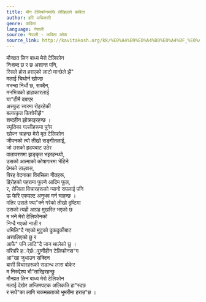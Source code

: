 ```yaml
---
title: मौन टेलिफोनमाथि लेखिएको कविता
author: हरि अधिकारी
genre: कविता
language: नेपाली
source: नेपाली - कविता कोश
source_link: http://kavitakosh.org/kk/%E0%A4%B9%E0%A4%B0%E0%A4%BF_%E0%A4%85%E0%A4%A7%E0%A4%BF%E0%A4%95%E0%A4%BE%E0%A4%B0%E0%A5%80
---
```


मौनव्रत लिन बाध्य मेरो टेलिफोन  
निःशब्द छ र छ अशान्त पनि,  
रिसले होस हराएको लाटो मान्छेले झै"  
मलाई चिथोर्न खोज्छ  
मभन्दा निर्धो छ, सक्दैन,  
मनभित्रको हाहाकारलाई  
घा"टीमै दबाएर  
अस्फुट स्वरमा रोइरहेकी  
बलात्कृत किशोरीझै"  
शब्दहीन झोक्राइरहन्छ ।  
स्मृतिका गल्लीहरूमा पुगेर  
खोज्न चाहन्छ मेरो मृत टेलिफोन  
जीवनको त्यो तीखो सङ्गीतलाई,  
जो उसको हृदयबाट उठेर  
वातावरणमा झङ्कृत भइरहन्थ्यो,  
उसको आत्माको कोषागारमा भेटिने  
प्रेमको उछ्वास,  
विरह वेदनाका विरसिला गीतहरू,  
व्रि्रोहको पहरामा फुल्ने आदिम फूल,  
र, तेजिला विचारहरूको न्यानो रापलाई पनि  
ऊ फेरि एकपल्ट अनुभव गर्न चाहन्छ ।  
मतिर उसले फ्या"क्ने गरेको तीखो दृष्टिमा  
उसको त्यही आग्रह मुखरित भएको छ  
म भने मेरो टेलिफोनको  
निभ्दै गएको नाडी र  
धमिलि"दै गएको मुटुको ढुकढुकीबाट  
अत्तालिएको छु र  
आफै" पनि लाटि"दै जान थालेको छु ।  
वरिपरि हर्ेर्छर्ुुाणीहीन टेलिफोनस"ग  
आ"खा जुधाउन सक्दिन  
बासी विचारहरूको सडान्ध लास बोकेर  
म निरुद्देश्य भौ"तारिइरहन्छु  
मौनव्रत लिन बाध्य मेरो टेलिफोन  
मलाई देखेर अन्तिमपटक अलिकति हा"स्दछ  
र सधै"का लागि चकमन्नताको भुमरीमा हराउ"छ ।
